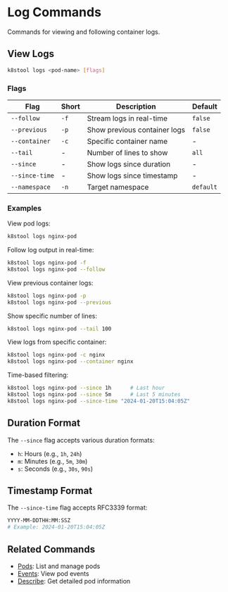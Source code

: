 # Log Commands

Commands for viewing and following container logs.

## View Logs

```bash
k8stool logs <pod-name> [flags]
```

### Flags
| Flag | Short | Description | Default |
|------|-------|-------------|---------|
| `--follow` | `-f` | Stream logs in real-time | `false` |
| `--previous` | `-p` | Show previous container logs | `false` |
| `--container` | `-c` | Specific container name | - |
| `--tail` | - | Number of lines to show | `all` |
| `--since` | - | Show logs since duration | - |
| `--since-time` | - | Show logs since timestamp | - |
| `--namespace` | `-n` | Target namespace | `default` |

### Examples

View pod logs:
```bash
k8stool logs nginx-pod
```

Follow log output in real-time:
```bash
k8stool logs nginx-pod -f
k8stool logs nginx-pod --follow
```

View previous container logs:
```bash
k8stool logs nginx-pod -p
k8stool logs nginx-pod --previous
```

Show specific number of lines:
```bash
k8stool logs nginx-pod --tail 100
```

View logs from specific container:
```bash
k8stool logs nginx-pod -c nginx
k8stool logs nginx-pod --container nginx
```

Time-based filtering:
```bash
k8stool logs nginx-pod --since 1h      # Last hour
k8stool logs nginx-pod --since 5m      # Last 5 minutes
k8stool logs nginx-pod --since-time "2024-01-20T15:04:05Z"
```

## Duration Format

The `--since` flag accepts various duration formats:
- `h`: Hours (e.g., `1h`, `24h`)
- `m`: Minutes (e.g., `5m`, `30m`)
- `s`: Seconds (e.g., `30s`, `90s`)

## Timestamp Format

The `--since-time` flag accepts RFC3339 format:
```bash
YYYY-MM-DDTHH:MM:SSZ
# Example: 2024-01-20T15:04:05Z
```

## Related Commands

- [Pods](pods.md): List and manage pods
- [Events](events.md): View pod events
- [Describe](describe.md): Get detailed pod information 